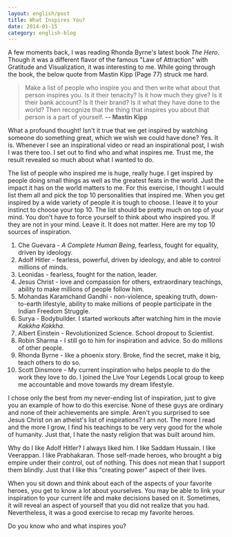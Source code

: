 ```yaml
---
layout: english/post
title: What Inspires You?
date: 2014-01-15
category: english-blog
---
```


A few moments back, I was reading Rhonda Byrne's latest book _The Hero_. Though it was a different flavor of the famous "Law of Attraction" with Gratitude and Visualization, it was interesting to me. While going through the book, the below quote from Mastin Kipp (Page 77) struck me hard.

> Make a list of people who inspire you and then write what about that person inspires you. Is it their tenacity? Is it how much they give? Is it their bank account? Is it their brand? Is it what they have done to the world? Then recognize that the thing that inspires you about that person is a part of yourself.  **-- Mastin Kipp**

What a profound thought! Isn't it true that we get inspired by watching someone do something great, which we wish we could have done? Yes. It is. Whenever I see an inspirational video or read an inspirational post, I wish I was there too. I set out to find who and what inspires me. Trust me, the result revealed so much about what I wanted to do.

The list of people who inspired me is huge, really huge. I get inspired by people doing small things as well as the greatest feats in the world. Just the impact it has on the world matters to me. For this exercise, I thought I would list them all and pick the top 10 personalities that inspired me.  When you get inspired by a wide variety of people it is tough to choose. I leave it to your instinct to choose your top 10. The list should be pretty much on top of your mind. You don't have to force yourself to think about who inspired you. If they are not in your mind. Leave it. It does not matter. Here are my top 10 sources of inspiration.

1. Che Guevara - _A Complete Human Being_, fearless, fought for equality, driven by ideology.
2. Adolf Hitler - fearless, powerful, driven by ideology, and able to control millions of minds.
3. Leonidas - fearless, fought for the nation, leader.
4. Jesus Christ - love and compassion for others, extraordinary teachings, ability to make millions of people follow him.
5. Mohandas Karamchand Gandhi - non-violence, speaking truth, down-to-earth lifestyle, ability to make millions of people participate in the Indian Freedom Struggle.
6. Surya - Bodybuilder. I started workouts after watching him in the movie _Kakkha Kakkha_.
7. Albert Einstein - Revolutionized Science. School dropout to Scientist.
8. Robin Sharma - I still go to him for inspiration and advice. So do millions of other people.
9. Rhonda Byrne - like a phoenix story. Broke, find the secret, make it big, teach others to do so.
10. Scott Dinsmore - My current inspiration who helps people to do the work they love to do. I joined the Live Your Legends Local group to keep me accountable and move towards my dream lifestyle.

I chose only the best from my never-ending list of inspiration, just to give you an example of how to do this exercise. None of these guys are ordinary and none of their achievements are simple. Aren't you surprised to see Jesus Christ on an atheist's list of inspirations? I am not. The more I read and the more I grow, I find his teachings to be very very good for the whole of humanity. Just that, I hate the nasty religion that was built around him.

Why do I like Adolf Hitler? I always liked him. I like Saddam Hussain. I like Veerappan. I like Prabhakaran. Those self-made heroes, who brought a big empire under their control, out of nothing. This does not mean that I support them blindly. Just that I like this "creating power" aspect of their lives.

When you sit down and think about each of the aspects of your favorite heroes, you get to know a lot about yourselves. You may be able to link your inspiration to your current life and make decisions based on it. Sometimes, it will reveal an aspect of yourself that you did not realize that you had. Nevertheless, it was a good exercise to recap my favorite heroes.

Do you know who and what inspires you?
